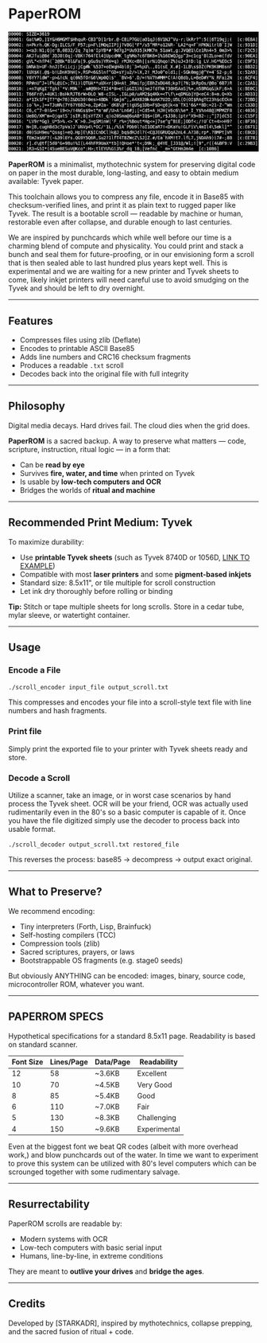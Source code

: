
# PaperROM

![PaperROM encoder source encoded](ex.jpg)

**PaperROM** is a minimalist, mythotechnic system for preserving digital code on paper in the most durable, long-lasting, and easy to obtain medium available: Tyvek paper.

This toolchain allows you to compress any file, encode it in Base85 with checksum-verified lines, and print it as plain text to rugged paper like Tyvek. The result is a bootable scroll — readable by machine or human, restorable even after collapse, and durable enough to last centuries.

We are inspired by punchcards which while well before our time is a charming blend of compute and physicality. You could print and stack a bunch and seal them for future-proofing, or in our envisioning form a scroll that is then sealed able to last hundred plus years kept well. This is experimental and we are waiting for a new printer and Tyvek sheets to come, likely inkjet printers will need careful use to avoid smudging on the Tyvek and should be left to dry overnight.

---

## Features

- Compresses files using zlib (Deflate)
- Encodes to printable ASCII Base85
- Adds line numbers and CRC16 checksum fragments
- Produces a readable `.txt` scroll
- Decodes back into the original file with full integrity

---

## Philosophy

Digital media decays. Hard drives fail. The cloud dies when the grid does.

**PaperROM** is a sacred backup. A way to preserve what matters — code, scripture, instruction, ritual logic — in a form that:

- Can be **read by eye**
- Survives **fire, water, and time** when printed on Tyvek
- Is usable by **low-tech computers and OCR**
- Bridges the worlds of **ritual and machine**

---

## Recommended Print Medium: Tyvek

To maximize durability:

- Use **printable Tyvek sheets** (such as Tyvek 8740D or 1056D, [LINK TO EXAMPLE](https://www.amazon.com/WristCo-8-1-Tyvek-Synthetic-Paper/dp/B09K4LGHFY))
- Compatible with most **laser printers** and some **pigment-based inkjets**
- Standard size: 8.5x11", or tile multiple for scroll construction
- Let ink dry thoroughly before rolling or binding

**Tip:** Stitch or tape multiple sheets for long scrolls. Store in a cedar tube, mylar sleeve, or watertight container.

---

## Usage

### Encode a File
```
./scroll_encoder input_file output_scroll.txt
```

This compresses and encodes your file into a scroll-style text file with line numbers and hash fragments.

### Print file

Simply print the exported file to your printer with Tyvek sheets ready and store.


### Decode a Scroll
Utilize a scanner, take an image, or in worst case scenarios by hand process the Tyvek sheet. OCR will be your friend, OCR was actually used rudimentarily even in the 80's so a basic computer is capable of it.
Once you have the file digitized simply use the decoder to process back into usable format.

```
./scroll_decoder output_scroll.txt restored_file
```

This reverses the process: base85 → decompress → output exact original.

---

## What to Preserve?

We recommend encoding:

- Tiny interpreters (Forth, Lisp, Brainfuck)
- Self-hosting compilers (TCC)
- Compression tools (zlib)
- Sacred scriptures, prayers, or laws
- Bootstrappable OS fragments (e.g. stage0 seeds)

But obviously ANYTHING can be encoded: images, binary, source code, microcontroller ROM, whatever you want.

---

## PAPERROM SPECS

Hypothetical specifications for a standard 8.5x11 page. 
Readability is based on standard scanner.

| Font Size | Lines/Page | Data/Page | Readability  |
|-----------|------------|-----------|--------------|
| 12        | 58         | ~3.6KB    | Excellent    |
| 10        | 70         | ~4.5KB    | Very Good    |
| 8         | 85         | ~5.4KB    | Good         |
| 6         | 110        | ~7.0KB    | Fair         |
| 5         | 130        | ~8.3KB    | Challenging  |
| 4         | 150        | ~9.6KB    | Experimental |

Even at the biggest font we beat QR codes (albeit with more overhead work,) and blow punchcards out of the water.
In time we want to experiment to prove this system can be utilized with 80's level computers which can be scrounged together with some rudimentary salvage.

---

## Resurrectability

PaperROM scrolls are readable by:

- Modern systems with OCR
- Low-tech computers with basic serial input
- Humans, line-by-line, in extreme conditions

They are meant to **outlive your drives** and **bridge the ages**.

---

## Credits

Developed by [STARKADR], inspired by mythotechnics, collapse prepping, and the sacred fusion of ritual + code.

